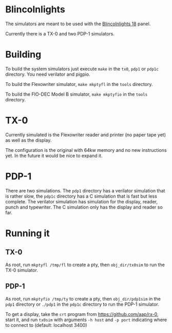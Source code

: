 # Blincolnlights

The simulators are meant to be used with the
[Blincolnlights 18](https://hackaday.io/project/191985-blincolnlights-18)
panel.

Currently there is a TX-0 and two PDP-1 simulators.

# Building

To build the system simulators
just execute `make` in the `tx0`, `pdp1` or `pdp1c` directory.
You need verilator and pigpio.

To build the Flexowriter simulator,
`make mkptyfl` in the `tools` directory.

To build the FIO-DEC Model B simulator,
`make mkptyfio` in the `tools` directory.

# TX-0

Currently simulated is the Flexowriter reader and printer
(no paper tape yet) as well as the display.

The configuration is the original with 64kw memory and no new instructions yet.
In the future it would be nice to expand it.

# PDP-1

There are two simulations.
The `pdp1` directory has a verilator simulation that is rather slow,
the `pdp1c` directory has a C simulation that is fast but less complete.
The verilator simulation has simulation for
the display, reader, punch and typewriter.
The C simulation only has the display and reader so far.

# Running it

## TX-0
As root, run `mkptyfl /tmp/fl` to create a pty,
then `obj_dir/tx0sim` to run the TX-0 simulator.

## PDP-1
As root, run `mkptyfio /tmp/ty` to create a pty,
then `obj_dir/pdp1sim` in the `pdp1` directory
or `./pdp1` in the `pdp1c` directory to run the PDP-1 simulator.

To get a display, take the `crt` program from
https://github.com/aap/rx-0, start it,
and run `tx0sim` with arguments `-h host` and `-p port`
indicating where to connect to (default: localhost 3400)
